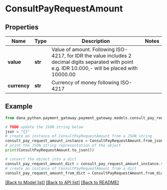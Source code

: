# ConsultPayRequestAmount


## Properties

Name | Type | Description | Notes
------------ | ------------- | ------------- | -------------
**value** | **str** | Value of amount. Following ISO-4217, for IDR the value includes 2 decimal digits separated with point e.g. IDR 10.000,- will be placed with 10000.00 | 
**currency** | **str** | Currency of money following ISO-4217 | 

## Example

```python
from dana_python.payment_gateway.payment_gateway.models.consult_pay_request_amount import ConsultPayRequestAmount

# TODO update the JSON string below
json = "{}"
# create an instance of ConsultPayRequestAmount from a JSON string
consult_pay_request_amount_instance = ConsultPayRequestAmount.from_json(json)
# print the JSON string representation of the object
print(ConsultPayRequestAmount.to_json())

# convert the object into a dict
consult_pay_request_amount_dict = consult_pay_request_amount_instance.to_dict()
# create an instance of ConsultPayRequestAmount from a dict
consult_pay_request_amount_from_dict = ConsultPayRequestAmount.from_dict(consult_pay_request_amount_dict)
```
[[Back to Model list]](../README.md#documentation-for-models) [[Back to API list]](../README.md#documentation-for-api-endpoints) [[Back to README]](../README.md)



